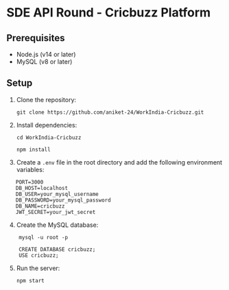 # SDE API Round - Cricbuzz Platform

## Prerequisites

- Node.js (v14 or later)
- MySQL (v8 or later)

## Setup

1. Clone the repository:

   `git clone https://github.com/aniket-24/WorkIndia-Cricbuzz.git`

2. Install dependencies:

   `cd WorkIndia-Cricbuzz`

   `npm install`

3. Create a `.env` file in the root directory and add the following environment variables:

```
   PORT=3000
   DB_HOST=localhost
   DB_USER=your_mysql_username
   DB_PASSWORD=your_mysql_password
   DB_NAME=cricbuzz
   JWT_SECRET=your_jwt_secret
```

4. Create the MySQL database:

```
    mysql -u root -p

    CREATE DATABASE cricbuzz;
    USE cricbuzz;
```

5. Run the server:

   `npm start`
